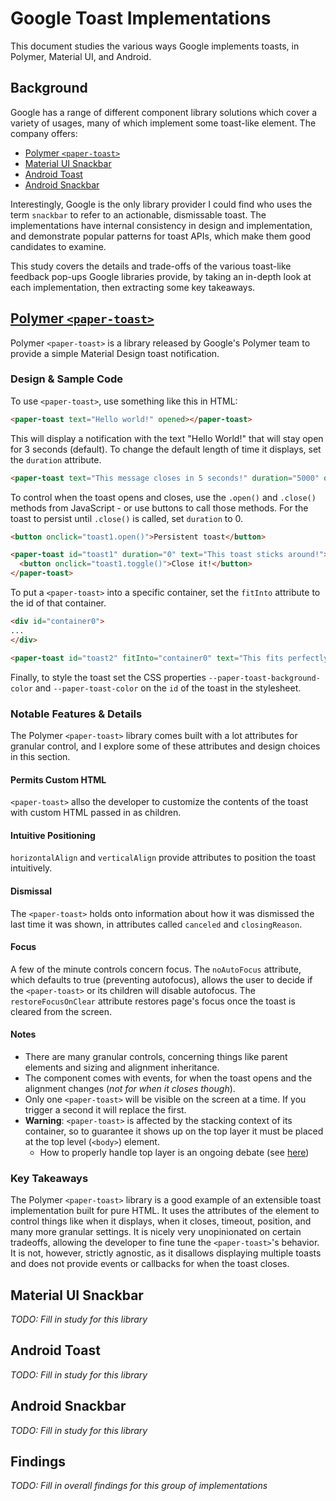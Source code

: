 # Google Toast Implementations
This document studies the various ways Google implements toasts, in Polymer, Material UI, and Android.

## Background
Google has a range of different component library solutions which cover a variety of usages, many of which implement some toast-like element.
The company offers:

- [Polymer `<paper-toast>`](#polymer-paper-toast)
- [Material UI Snackbar](#material-ui-snackbar)
- [Android Toast](#android-toast)
- [Android Snackbar](#android-snackbar)

Interestingly, Google is the only library provider I could find who uses the term `snackbar` to refer to an actionable, dismissable toast.
The implementations have internal consistency in design and implementation, and demonstrate popular patterns for toast APIs, which make them good candidates to examine.

This study covers the details and trade-offs of the various toast-like feedback pop-ups Google libraries provide, by taking an in-depth look at each implementation, then extracting some key takeaways.

## [Polymer `<paper-toast>`](https://github.com/PolymerElements/paper-toast)
Polymer `<paper-toast>` is a library released by Google's Polymer team to provide a simple Material Design toast notification.

### Design & Sample Code
To use `<paper-toast>`, use something like this in HTML:

```html
<paper-toast text="Hello world!" opened></paper-toast>
```

This will display a notification with the text "Hello World!" that will stay open for 3 seconds (default).
To change the default length of time it displays, set the `duration` attribute.

```html
<paper-toast text="This message closes in 5 seconds!" duration="5000" opened></paper-toast>
```

To control when the toast opens and closes, use the `.open()` and `.close()` methods from JavaScript - or use buttons to call those methods.
For the toast to persist until `.close()` is called, set `duration` to 0.

```html
<button onclick="toast1.open()">Persistent toast</button>

<paper-toast id="toast1" duration="0" text="This toast sticks around!">
  <button onclick="toast1.toggle()">Close it!</button>
</paper-toast>
```

To put a `<paper-toast>` into a specific container, set the `fitInto` attribute to the id of that container.

```html
<div id="container0">
...
</div>

<paper-toast id="toast2" fitInto="container0" text="This fits perfectly!"></paper-toast>
```

Finally, to style the toast set the CSS properties `--paper-toast-background-color` and `--paper-toast-color` on the `id` of the toast in the stylesheet.

### Notable Features & Details
The Polymer `<paper-toast>` library comes built with a lot attributes for granular control, and I explore some of these attributes and design choices in this section.

#### Permits Custom HTML
`<paper-toast>` allso the developer to customize the contents of the toast with custom HTML passed in as children.

#### Intuitive Positioning
`horizontalAlign` and `verticalAlign` provide attributes to position the toast intuitively.

#### Dismissal
The `<paper-toast>` holds onto information about how it was dismissed the last time it was shown, in attributes called `canceled` and `closingReason`.

#### Focus
A few of the minute controls concern focus. The `noAutoFocus` attribute, which defaults to true (preventing autofocus), allows the user to decide if the `<paper-toast>` or its children will disable autofocus. 
The `restoreFocusOnClear` attribute restores page's focus once the toast is cleared from the screen.

#### Notes
- There are many granular controls, concerning things like parent elements and sizing and alignment inheritance.
- The component comes with events, for when the toast opens and the alignment changes (*not for when it closes though*).
- Only one `<paper-toast>` will be visible on the screen at a time. If you trigger a second it will replace the first.
- **Warning**: `<paper-toast>` is affected by the stacking context of its container, so to guarantee it shows up on the top layer it must be placed at the top level (`<body>`) element.
    - How to properly handle top layer is an ongoing debate (see [here](https://github.com/whatwg/html/issues/897#issuecomment-198512778))

### Key Takeaways
The Polymer `<paper-toast>` library is a good example of an extensible toast implementation built for pure HTML. 
It uses the attributes of the element to control things like when it displays, when it closes, timeout, position, and many more granular settings. 
It is nicely very unopinionated on certain tradeoffs, allowing the developer to fine tune the `<paper-toast>`'s behavior. 
It is not, however, strictly agnostic, as it disallows displaying multiple toasts and does not provide events or callbacks for when the toast closes.

## Material UI Snackbar

*TODO: Fill in study for this library*

## Android Toast

*TODO: Fill in study for this library*

## Android Snackbar

*TODO: Fill in study for this library*

## Findings

*TODO: Fill in overall findings for this group of implementations*